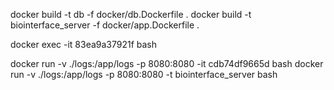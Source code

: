 docker build -t db -f docker/db.Dockerfile . docker build -t biointerface_server -f docker/app.Dockerfile .

docker exec -it 83ea9a37921f bash

docker run -v ./logs:/app/logs -p 8080:8080 -it cdb74df9665d bash docker run -v ./logs:/app/logs -p 8080:8080 -t
biointerface_server bash

